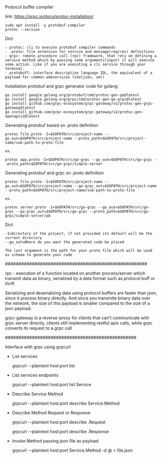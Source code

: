 Protocol buffer compiler

link: https://grpc.io/docs/protoc-installation/

    sudo apt install -y protobuf-compiler
    protoc --version

Dict

    - protoc: cli to execute protobuf compiler commands
    - .proto: file extension for service and message(req/res) definitions
    - grpc: remote procedure call (rpc) framework, that rely on defining a service method which by passing some arguments(input) it will execute some action. Like if you are executing a cli service through your terminal.
    - protobuff: interface description language IDL, the equivalent of a payload for common webservices like(json, xml)

Installation protobuf and grpc generator code for golang

    go install google.golang.org/protobuf/cmd/protoc-gen-go@latest
    go install google.golang.org/grpc/cmd/protoc-gen-go-grpc@latest
    go install github.com/grpc-ecosystem/grpc-gateway/v2/protoc-gen-grpc-gateway@latest
    go install github.com/grpc-ecosystem/grpc-gateway/v2/protoc-gen-openapiv2@latest

Generating protobuf based on .proto definition

    protoc file.proto -I=$GOPATH/src/project-name --go_out=$GOPATH/src/project-name --proto_path=$GOPATH/src/project-name/sub-path-to-proto-file

    ex.

    protoc app.proto -I=$GOPATH/src/go-grpc --go_out=$GOPATH/src/go-grpc --proto_path=$GOPATH/src/go-grpc/simple-server

Generating protobuf and grpc on .proto definition

    protoc file.proto -I=$GOPATH/src/project-name --go_out=$GOPATH/src/project-name --go-grpc_out=$GOPATH/src/project-name --proto_path=$GOPATH/src/project-name/sub-path-to-proto-file

    ex.

    protoc server.proto -I=$GOPATH/src/go-grpc --go_out=$GOPATH/src/go-grpc --go-grpc_out=$GOPATH/src/go-grpc --proto_path=$GOPATH/src/go-grpc/simple-server/pb

Dict

    -I=Directory of the project, if not provided its default will be the current directory
    --go_out=Where do you want the generated code be placed

    The last argument is the path for your proto file which will be used as schema to generate your code

#####################################################

rpc - execution of a function located on another process/server which transmit data as binary, serialized by a data format such as protocol buff or thrift

Serializing and deserializing data using protocol buffers are faster than json, since it process binary directly. And since you transmite binary data over the network, the size of this payload is smaller compared to the size of a json payload.

grpc-gateway is a reverse-proxy for clients that can't communicate with grpc server directly, clients still implementing restful apis calls, while grpc converts its request to a grpc call

#################################################

Interface with grpc using grpcurl

- List services

    grpcurl --plaintext host:port list

- List services endpoints

    grpcurl --plaintext host:port list Service

- Describe Service Method

    grpcurl --plaintext host:port describe Service.Method

- Describe Method Request or Response

    grpcurl --plaintext host:port describe .Request

    grpcurl --plaintext host:port describe .Response

- Invoke Method passing json file as payload

    grpcurl --plaintext host:port Service.Method -d @ < file.json